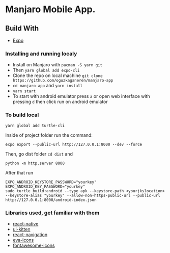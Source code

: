 # Manjaro Mobile App.

## Build With

- [Expo](https://docs.expo.io)

### Installing and running localy

- Install on Manjaro with `pacman -S yarn git`
- Then `yarn global add expo-cli`
- Clone the repo on local machine `git clone https://github.com/oguzkaganeren/manjaro-app`
- `cd manjaro-app` and `yarn install`
- `yarn start`
- To start with android emulator press `a` or open web interface with pressing `d` then click run on android emulator

### To build local

```
yarn global add turtle-cli
```

Inside of project folder run the command:

```
expo export --public-url http://127.0.0.1:8000 --dev --force
```

Then, go dist folder `cd dist` and

```
python -m http.server 8000
```

After that run

```
EXPO_ANDROID_KEYSTORE_PASSWORD="yourkey"
EXPO_ANDROID_KEY_PASSWORD="yourkey"
sudo turtle build:android --type apk --keystore-path <yourjkslocation> --keystore-alias "yourkey" --allow-non-https-public-url --public-url http://127.0.0.1:8000/android-index.json

```

### Libraries used, get familiar with them

- [react-native](https://www.reactnative.com/)
- [ui-kitten](https://akveo.github.io/react-native-ui-kitten/)
- [react-navigation](https://reactnavigation.org/)
- [eva-icons](https://akveo.github.io/eva-icons/#/)
- [fontawesome-icons](https://fontawesome.com/v4.7.0/icons/)
